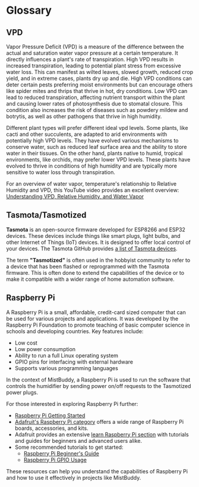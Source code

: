 # Glossary

## VPD

Vapor Pressure Deficit (VPD) is a measure of the difference between the actual and saturation water vapor pressure at a certain temperature. It directly influences a plant's rate of transpiration.  High VPD results in increased transpiration, leading to potential plant stress from excessive water loss. This can manifest as wilted leaves, slowed growth, reduced crop yield, and in extreme cases, plants dry up and die.  High VPD conditions can deter certain pests preferring moist environments but can encourage others like spider mites and thrips that thrive in hot, dry conditions.  Low VPD can lead to reduced transpiration, affecting nutrient transport within the plant and causing lower rates of photosynthesis due to stomatal closure. This condition also increases the risk of diseases such as powdery mildew and botrytis, as well as other pathogens that thrive in high humidity.

Different plant types will prefer different ideal vpd levels.  Some plants, like cacti and other succulents, are adapted to arid environments with potentially high VPD levels. They have evolved various mechanisms to conserve water, such as reduced leaf surface area and the ability to store water in their tissues.  On the other hand, plants native to humid, tropical environments, like orchids, may prefer lower VPD levels. These plants have evolved to thrive in conditions of high humidity and are typically more sensitive to water loss through transpiration.

For an overview of water vapor, temperature's relationship to Relative Humidity and VPD, this YouTube video provides an excellent overview: [Understanding VPD, Relative Humidity, and Water Vapor](https://www.youtube.com/watch?v=k5bb3lazp6A)

## Tasmota/Tasmotized

**Tasmota** is an open-source firmware developed for ESP8266 and ESP32 devices. These devices include things like smart plugs, light bulbs, and other Internet of Things (IoT) devices. It is designed to offer local control of your devices. The Tasmota GitHub provides [a list of Tasmota devices](https://templates.blakadder.com/).

The term **"Tasmotized"** is often used in the hobbyist community to refer to a device that has been flashed or reprogrammed with the Tasmota firmware. This is often done to extend the capabilities of the device or to make it compatible with a wider range of home automation software.

## Raspberry Pi

A Raspberry Pi is a small, affordable, credit-card sized computer that can be used for various projects and applications. It was developed by the Raspberry Pi Foundation to promote teaching of basic computer science in schools and developing countries. Key features include:

- Low cost
- Low power consumption
- Ability to run a full Linux operating system
- GPIO pins for interfacing with external hardware
- Supports various programming languages

In the context of MistBuddy, a Raspberry Pi is used to run the software that controls the humidifier by sending power on/off requests to the Tasmotized power plugs.

For those interested in exploring Raspberry Pi further:

- [Raspberry Pi Getting Started](https://www.raspberrypi.com/documentation/computers/getting-started.html)
- [Adafruit's Raspberry Pi category](https://www.adafruit.com/category/105) offers a wide range of Raspberry Pi boards, accessories, and kits.
- Adafruit provides an extensive [learn Raspberry Pi section](https://learn.adafruit.com/category/learn-raspberry-pi) with tutorials and guides for beginners and advanced users alike.
- Some recommended tutorials to get started:
  - [Raspberry Pi Beginner's Guide](https://learn.adafruit.com/series/learn-raspberry-pi)
  - [Raspberry Pi GPIO Usage](https://learn.adafruit.com/adafruit-raspberry-pi-lesson-4-gpio-setup)

These resources can help you understand the capabilities of Raspberry Pi and how to use it effectively in projects like MistBuddy.